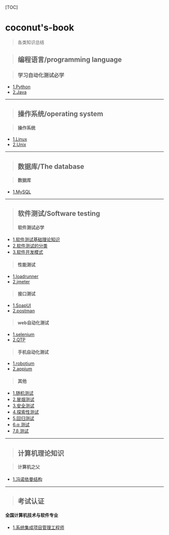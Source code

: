 [TOC]

# coconut's-book

>各类知识总结

> ## 编程语言/programming language

> ### 学习自动化测试必学
- [1.Python](ProgrammingLanguage/MyPython.md)
- [2.Java](ProgrammingLanguage/Java.md)

---

  
> ## 操作系统/operating system

> #### 操作系统
- [1.Linux](OperatingSystem/Linux.md)
- [2.Unix](OperatingSystem/Unix.md)

---

> ## 数据库/The database

> #### 数据库
- [1.MySQL](DataBase/MySQL.md)


---

> ## 软件测试/Software testing
>
> #### 软件测试必学
- [1.软件测试基础理论知识](SoftwareTesting/SoftwareTestingTheory.md)
- [2.软件测试的分类](SoftwareTesting/TestCategorization.md)
- [3.软件开发模式](SoftwareTesting/SoftwareDevelopmentModel.md)

> #### 性能测试
- [1.loadrunner](SoftwareTesting/Loadrunner.md)
- [2.jmeter](SoftwareTesting/Jmeter.md)

> #### 接口测试
- [1.SoapUI](SoftwareTesting/SoapUI.md)
- [2.postman](SoftwareTesting/Postman.md)

> #### web自动化测试
- [1.selenium](SoftwareTesting/Selenium.md)
- [2.QTP](SoftwareTesting/QTP.md)

> #### 手机自动化测试
- [1.robotium](SoftwareTesting/Robotium.md)
- [2.appium](SoftwareTesting/Appium.md)

> #### 其他
- [1.随机测试]()
- [2.冒烟测试]()
- [3.安全测试]()
- [4.探索性测试]()
- [5.回归测试]()
- [6.α 测试]()
- [7.β 测试]()

---

> ## 计算机理论知识

>#### 计算机之父
- [1.冯诺依曼结构](ComputerRelatedTheory/VonNeumannArchitecture.md)


---

> ## 考试认证

 #### 全国计算机技术与软件专业

 - [1.系统集成项目管理工程师](ProjectManagement/projectManagement.md)